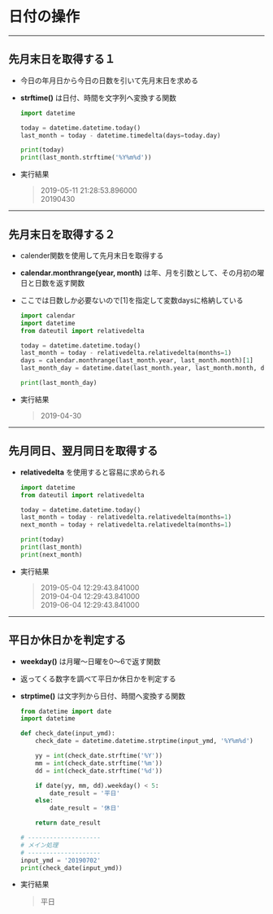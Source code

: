 # 日付の操作

***

## 先月末日を取得する１

* 今日の年月日から今日の日数を引いて先月末日を求める
* __strftime()__ は日付、時間を文字列へ変換する関数

  ```python
  import datetime

  today = datetime.datetime.today()
  last_month = today - datetime.timedelta(days=today.day)

  print(today)
  print(last_month.strftime('%Y%m%d'))
  ```

* 実行結果

  > 2019-05-11 21:28:53.896000  
  > 20190430

***

## 先月末日を取得する２

* calender関数を使用して先月末日を取得する
* __calendar.monthrange(year, month)__ は年、月を引数として、その月初の曜日と日数を返す関数
* ここでは日数しか必要ないので[1]を指定して変数daysに格納している

  ```python
  import calendar
  import datetime
  from dateutil import relativedelta

  today = datetime.datetime.today()
  last_month = today - relativedelta.relativedelta(months=1)
  days = calendar.monthrange(last_month.year, last_month.month)[1]
  last_month_day = datetime.date(last_month.year, last_month.month, days)

  print(last_month_day)
  ```

* 実行結果

  > 2019-04-30

***

## 先月同日、翌月同日を取得する

* __relativedelta__ を使用すると容易に求められる

  ```python
  import datetime
  from dateutil import relativedelta

  today = datetime.datetime.today()
  last_month = today - relativedelta.relativedelta(months=1)
  next_month = today + relativedelta.relativedelta(months=1)

  print(today)
  print(last_month)
  print(next_month)
  ```

* 実行結果

  > 2019-05-04 12:29:43.841000  
  2019-04-04 12:29:43.841000  
  2019-06-04 12:29:43.841000

***

## 平日か休日かを判定する

* __weekday()__ は月曜～日曜を0～6で返す関数
* 返ってくる数字を調べて平日か休日かを判定する
* __strptime()__ は文字列から日付、時間へ変換する関数

  ```python
  from datetime import date
  import datetime

  def check_date(input_ymd):
      check_date = datetime.datetime.strptime(input_ymd, '%Y%m%d')

      yy = int(check_date.strftime('%Y'))
      mm = int(check_date.strftime('%m'))
      dd = int(check_date.strftime('%d'))

      if date(yy, mm, dd).weekday() < 5:
          date_result = '平日'
      else:
          date_result = '休日'

      return date_result

  # --------------------
  # メイン処理
  # --------------------
  input_ymd = '20190702'
  print(check_date(input_ymd))
  ```

* 実行結果

  > 平日
